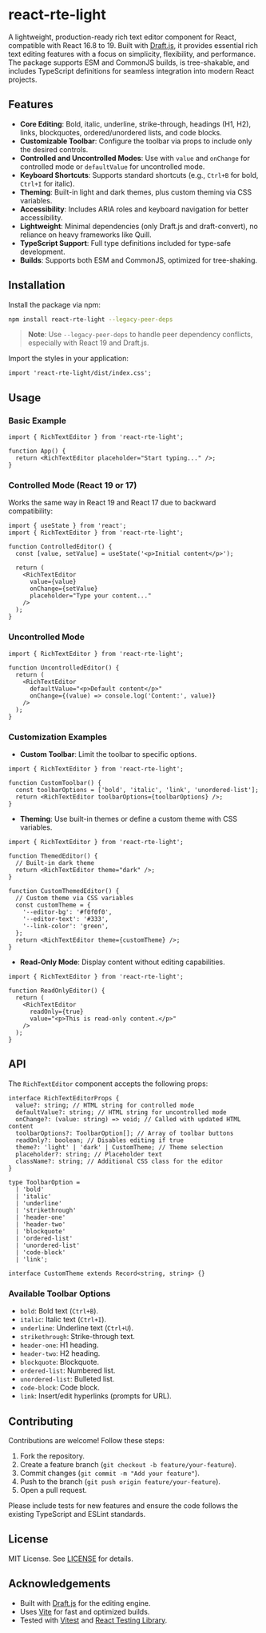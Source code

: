# react-rte-light

A lightweight, production-ready rich text editor component for React, compatible with React 16.8 to 19. Built with [Draft.js](https://draftjs.org/), it provides essential rich text editing features with a focus on simplicity, flexibility, and performance. The package supports ESM and CommonJS builds, is tree-shakable, and includes TypeScript definitions for seamless integration into modern React projects.

## Features

- **Core Editing**: Bold, italic, underline, strike-through, headings (H1, H2), links, blockquotes, ordered/unordered lists, and code blocks.
- **Customizable Toolbar**: Configure the toolbar via props to include only the desired controls.
- **Controlled and Uncontrolled Modes**: Use with `value` and `onChange` for controlled mode or `defaultValue` for uncontrolled mode.
- **Keyboard Shortcuts**: Supports standard shortcuts (e.g., `Ctrl+B` for bold, `Ctrl+I` for italic).
- **Theming**: Built-in light and dark themes, plus custom theming via CSS variables.
- **Accessibility**: Includes ARIA roles and keyboard navigation for better accessibility.
- **Lightweight**: Minimal dependencies (only Draft.js and draft-convert), no reliance on heavy frameworks like Quill.
- **TypeScript Support**: Full type definitions included for type-safe development.
- **Builds**: Supports both ESM and CommonJS, optimized for tree-shaking.

## Installation

Install the package via npm:

```bash
npm install react-rte-light --legacy-peer-deps
```

> **Note**: Use `--legacy-peer-deps` to handle peer dependency conflicts, especially with React 19 and Draft.js.

Import the styles in your application:

```tsx
import 'react-rte-light/dist/index.css';
```

## Usage

### Basic Example

```tsx
import { RichTextEditor } from 'react-rte-light';

function App() {
  return <RichTextEditor placeholder="Start typing..." />;
}
```

### Controlled Mode (React 19 or 17)

Works the same way in React 19 and React 17 due to backward compatibility:

```tsx
import { useState } from 'react';
import { RichTextEditor } from 'react-rte-light';

function ControlledEditor() {
  const [value, setValue] = useState('<p>Initial content</p>');

  return (
    <RichTextEditor
      value={value}
      onChange={setValue}
      placeholder="Type your content..."
    />
  );
}
```

### Uncontrolled Mode

```tsx
import { RichTextEditor } from 'react-rte-light';

function UncontrolledEditor() {
  return (
    <RichTextEditor
      defaultValue="<p>Default content</p>"
      onChange={(value) => console.log('Content:', value)}
    />
  );
}
```

### Customization Examples

- **Custom Toolbar**: Limit the toolbar to specific options.

```tsx
import { RichTextEditor } from 'react-rte-light';

function CustomToolbar() {
  const toolbarOptions = ['bold', 'italic', 'link', 'unordered-list'];
  return <RichTextEditor toolbarOptions={toolbarOptions} />;
}
```

- **Theming**: Use built-in themes or define a custom theme with CSS variables.

```tsx
import { RichTextEditor } from 'react-rte-light';

function ThemedEditor() {
  // Built-in dark theme
  return <RichTextEditor theme="dark" />;
}

function CustomThemedEditor() {
  // Custom theme via CSS variables
  const customTheme = {
    '--editor-bg': '#f0f0f0',
    '--editor-text': '#333',
    '--link-color': 'green',
  };
  return <RichTextEditor theme={customTheme} />;
}
```

- **Read-Only Mode**: Display content without editing capabilities.

```tsx
import { RichTextEditor } from 'react-rte-light';

function ReadOnlyEditor() {
  return (
    <RichTextEditor
      readOnly={true}
      value="<p>This is read-only content.</p>"
    />
  );
}
```

## API

The `RichTextEditor` component accepts the following props:

```tsx
interface RichTextEditorProps {
  value?: string; // HTML string for controlled mode
  defaultValue?: string; // HTML string for uncontrolled mode
  onChange?: (value: string) => void; // Called with updated HTML content
  toolbarOptions?: ToolbarOption[]; // Array of toolbar buttons
  readOnly?: boolean; // Disables editing if true
  theme?: 'light' | 'dark' | CustomTheme; // Theme selection
  placeholder?: string; // Placeholder text
  className?: string; // Additional CSS class for the editor
}

type ToolbarOption =
  | 'bold'
  | 'italic'
  | 'underline'
  | 'strikethrough'
  | 'header-one'
  | 'header-two'
  | 'blockquote'
  | 'ordered-list'
  | 'unordered-list'
  | 'code-block'
  | 'link';

interface CustomTheme extends Record<string, string> {}
```

### Available Toolbar Options
- `bold`: Bold text (`Ctrl+B`).
- `italic`: Italic text (`Ctrl+I`).
- `underline`: Underline text (`Ctrl+U`).
- `strikethrough`: Strike-through text.
- `header-one`: H1 heading.
- `header-two`: H2 heading.
- `blockquote`: Blockquote.
- `ordered-list`: Numbered list.
- `unordered-list`: Bulleted list.
- `code-block`: Code block.
- `link`: Insert/edit hyperlinks (prompts for URL).

## Contributing
Contributions are welcome! Follow these steps:
1. Fork the repository.
2. Create a feature branch (`git checkout -b feature/your-feature`).
3. Commit changes (`git commit -m "Add your feature"`).
4. Push to the branch (`git push origin feature/your-feature`).
5. Open a pull request.

Please include tests for new features and ensure the code follows the existing TypeScript and ESLint standards.

## License
MIT License. See [LICENSE](LICENSE) for details.

## Acknowledgements
- Built with [Draft.js](https://draftjs.org/) for the editing engine.
- Uses [Vite](https://vitejs.dev/) for fast and optimized builds.
- Tested with [Vitest](https://vitest.dev/) and [React Testing Library](https://testing-library.com/docs/react-testing-library/intro/).